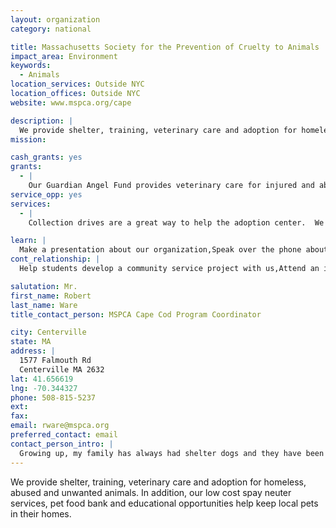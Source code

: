 ```yaml
---
layout: organization
category: national

title: Massachusetts Society for the Prevention of Cruelty to Animals
impact_area: Environment
keywords: 
  - Animals
location_services: Outside NYC
location_offices: Outside NYC
website: www.mspca.org/cape

description: |
  We provide shelter, training, veterinary care and adoption for homeless, abused and unwanted animals.  In addition, our low cost spay neuter services, pet food bank and educational opportunities help keep local pets in their homes.
mission: 

cash_grants: yes
grants: 
  - |
    Our Guardian Angel Fund provides veterinary care for injured and abused animals prior to adoption.  Ongoing funding needed.  Average cost for treatment is $150 per animal.
service_opp: yes
services: 
  - |
    Collection drives are a great way to help the adoption center.  We always need blankets, towels, bleach, laundry detergent, dish detergent, paper towels and clay cat litter.

learn: |
  Make a presentation about our organization,Speak over the phone about our work
cont_relationship: |
  Help students develop a community service project with us,Attend an in-school Check Award Assembly if we receive a grant,Help students tell local newspapers and media about their grant and/or project with us,Educate the school by leading a workshop,Collect pennies during the Penny Harvest next fall

salutation: Mr.
first_name: Robert
last_name: Ware
title_contact_person: MSPCA Cape Cod Program Coordinator

city: Centerville
state: MA
address: |
  1577 Falmouth Rd  
  Centerville MA 2632
lat: 41.656619
lng: -70.344327
phone: 508-815-5237
ext: 
fax: 
email: rware@mspca.org
preferred_contact: email
contact_person_intro: |
  Growing up, my family has always had shelter dogs and they have been a big part of our family.  I have been lucky enough to start working with the MSPCA and now I get to help these animals everyday.  We've worked with Common Cents schools in the past and you can make a huge difference in animals' lives by getting involved
---
```

We provide shelter, training, veterinary care and adoption for homeless, abused and unwanted animals.  In addition, our low cost spay neuter services, pet food bank and educational opportunities help keep local pets in their homes.